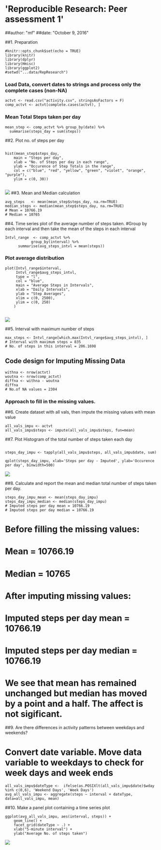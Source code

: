 
# 'Reproducible Research: Peer assessment 1'
##author: "mf"
##date: "October 9, 2016"

##1. Preparation
```{r}
#knitr::opts_chunk$set(echo = TRUE)
library(knitr)
library(dplyr)
library(Hmisc)
library(ggplot2)
#setwd("...data/RepResearch")
```

### Load Data, convert dates to strings and process only the complete cases (non-NA)

```{r}
actvt <- read.csv("activity.csv", stringsAsFactors = F)
comp_actvt <- actvt[complete.cases(actvt), ]
```
### Mean Total Steps taken per day

``` {r}
mean_step <- comp_actvt %>% group_by(date) %>% 
  summarise(steps_day = sum(steps))

```


##2. Plot no. of steps per day

```{r}

hist(mean_step$steps_day, 
    main = "Steps per day",
    xlab = "No. of Steps per day in each range",
    ylab = "Occurence of Step Totals in the range",
    col = c("blue", "red", "yellow", "green", "violet", "orange", "purple"),
    ylim = c(0, 30))
    
```
![](figure/unnamed-chunk-4-1.png)<!-- -->
##3. Mean and Median calculation

```{r}
avg_steps   <- mean(mean_step$steps_day, na.rm=TRUE)
median_steps <- median(mean_step$steps_day, na.rm=TRUE)
# Mean = 10766.19
# Median = 10765
```

##4. Time series plot of the average number of steps taken. 
#Group by each interval and then take the mean of the steps in each interval

```{r}
Intvl_range  <- comp_actvt %>% 
            group_by(interval) %>% 
      summarise(avg_steps_intvl = mean(steps))
```

### Plot average distribution

```{r}
plot(Intvl_range$interval, 
     Intvl_range$avg_steps_intvl, 
     type = "l", 
     col = "blue", 
     main = "Average Steps in Intervals",
     xlab = "Daily Intervals",
     ylab = "Step Averages",
     xlim = c(0, 2500),
     ylim = c(0, 250)
    )
    
```
![](figure/unnamed-chunk-7-1.png)<!-- -->

##5. Interval with maximum number of steps

```{r}
max_steps <- Intvl_range[which.max(Intvl_range$avg_steps_intvl), ]
# Interval with maximum steps = 835
# No. of steps in this interval = 206.1698
```

## Code design for Imputing Missing Data

```{r}
withna <- nrow(actvt)
woutna <- nrow(comp_actvt)
diffna <- withna - woutna
diffna
# No.of NA values = 2304
```

### Approach to fill in the missing values.
##6. Create dataset with all vals, then impute the missing values with mean value
```{r}
all_vals_impu <- actvt
all_vals_impu$steps <- impute(all_vals_impu$steps, fun=mean)

```
##7. Plot Histogram of the total number of steps taken each day

```{r}

steps_day_impu <- tapply(all_vals_impu$steps, all_vals_impu$date, sum)

qplot(steps_day_impu, xlab='Steps per day - Imputed', ylab='Occurence per day', binwidth=500)
```

![](figure/unnamed-chunk-11-1.png)<!-- -->

##8. Calculate and report the mean and median total number of steps taken per day.
```{r}
steps_day_impu_mean <- mean(steps_day_impu)
steps_day_impu_median <- median(steps_day_impu)
# Imputed steps per day mean = 10766.19
# Imputed steps per day median = 10766.19
```
# Before filling the missing values:
# Mean = 10766.19
# Median = 10765
# After imputing missing values:
# Imputed steps per day mean = 10766.19
# Imputed steps per day median = 10766.19
# We see that mean has remained unchanged but median has moved by a point and a half. The affect is not sigificant.

##9. Are there differences in activity patterns between weekdays and weekends?


# Convert date variable. Move data variable to weekdays to check for week days and week ends
```{r}
all_vals_impu$dateType <-  ifelse(as.POSIXlt(all_vals_impu$date)$wday %in% c(0,6), 'Weekend Days', 'Week Days')
avg_all_vals_impu <- aggregate(steps ~ interval + dateType, data=all_vals_impu, mean)
```

##10. Make a panel plot containing a time series plot

```{r}
ggplot(avg_all_vals_impu, aes(interval, steps)) + 
    geom_line() + 
    facet_grid(dateType ~ .) +
    xlab("5-minute interval") + 
    ylab("Average No. of steps taken")

```
![](figure/unnamed-chunk-14-1.png)<!-- -->
